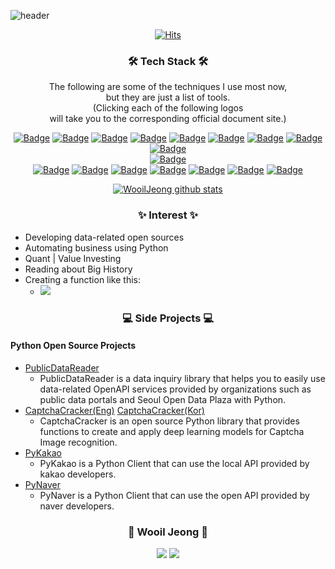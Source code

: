 ![header](https://capsule-render.vercel.app/api?type=soft&color=auto&height=150&section=header&text=WooilJeong&fontSize=70&animation=twinkling)

<div align=center>

[![Hits](https://hits.seeyoufarm.com/api/count/incr/badge.svg?url=https%3A%2F%2Fgithub.com%2Fwooiljeong&count_bg=%23FF5F5F&title_bg=%23555555&icon=&icon_color=%23E7E7E7&title=hits&edge_flat=false)](https://hits.seeyoufarm.com)

</div>


<h3 align="center">🛠 Tech Stack 🛠</h3>
<p align="center">
The following are some of the techniques I use most now, <br>
but they are just a list of tools.<br>
(Clicking each of the following logos <br>
will take you to the corresponding official document site.)
</p>

<div align="center">

[![Badge](https://img.shields.io/badge/Python-3776AB?style=flat-square&logo=python&logoColor=white)](https://docs.python.org/ko/3/) 
[![Badge](https://img.shields.io/badge/Pandas-150458?style=flat-square&logo=pandas&logoColor=white)](https://pandas.pydata.org/docs/) 
[![Badge](https://img.shields.io/badge/scikit_learn-F7931E?style=flat-square&logo=scikit-learn&logoColor=white)](https://www.tensorflow.org/api_docs) 
[![Badge](https://img.shields.io/badge/TensorFlow-FF6F00?style=flat-square&logo=TensorFlow&logoColor=white)](https://www.tensorflow.org/api_docs) 
[![Badge](https://img.shields.io/badge/Flask-000000?style=flat-square&logo=Flask&logoColor=white)](https://flask-docs-kr.readthedocs.io/ko/latest/) 
[![Badge](https://img.shields.io/badge/FastAPI-11B48A?style=flat-square&logo=FastAPI&logoColor=white)](https://fastapi.tiangolo.com/ko/) 
[![Badge](https://img.shields.io/badge/Selenium-43B02A?style=flat-square&logo=Selenium&logoColor=white)](https://selenium-python.readthedocs.io/) 
[![Badge](https://img.shields.io/badge/Plotly-3F4F75?style=flat-square&logo=plotly&logoColor=white)](https://plotly.com/python-api-reference/) 
[![Badge](https://img.shields.io/badge/Folium-77B829?style=flat-square&logo=folium&logoColor=white)](https://python-visualization.github.io/folium/) 
<br>
[![Badge](https://img.shields.io/badge/Go-00ADD8?style=flat-square&logo=R&logoColor=white)](https://go.dev/doc/)  
[![Badge](https://img.shields.io/badge/R-276DC3?style=flat-square&logo=R&logoColor=white)](https://www.r-project.org/other-docs.html) 
[![Badge](https://img.shields.io/badge/MySQL-4479A1?style=flat-square&logo=MySql&logoColor=white)](https://dev.mysql.com/doc/) 
[![Badge](https://img.shields.io/badge/MongoDB-47A248?style=flat-square&logo=MongoDB&logoColor=white)](https://dev.mysql.com/doc/) 
[![Badge](https://img.shields.io/badge/Docker-2496ED?style=flat-square&logo=docker&logoColor=white)](https://docs.docker.com/) 
[![Badge](https://img.shields.io/badge/Airflow-017CEE?style=flat-square&logo=apache-airflow&logoColor=white)](https://airflow.apache.org/docs/) 
[![Badge](https://img.shields.io/badge/GCP-4285F4?style=flat-square&logo=google-cloud&logoColor=white)](https://cloud.google.com/docs) 
[![Badge](https://img.shields.io/badge/AWS-232F3E?style=flat-square&logo=amazon-aws&logoColor=white)](https://docs.aws.amazon.com/) 

</div>

<div align="center">

[![WooilJeong github stats](https://github-readme-stats.vercel.app/api?username=wooiljeong)](https://github.com/anuraghazra/github-readme-stats)

</div>


<h3 align="center">✨ Interest ✨</h3>

- Developing data-related open sources
- Automating business using Python
- Quant | Value Investing
- Reading about Big History
- Creating a function like this:
    - <img src="https://latex.codecogs.com/gif.latex?f(discomfort)=revenue"/> 


<h3 align="center">💻 Side Projects 💻</h3>

#### Python Open Source Projects
- [PublicDataReader](https://github.com/WooilJeong/PublicDataReader)
    - PublicDataReader is a data inquiry library that helps you to easily use data-related OpenAPI services provided by organizations such as public data portals and Seoul Open Data Plaza with Python.
- [CaptchaCracker(Eng)](https://github.com/WooilJeong/CaptchaCracker) [CaptchaCracker(Kor)](https://github.com/WooilJeong/CaptchaCracker/blob/main/README-ko.md)
  - CaptchaCracker is an open source Python library that provides functions to create and apply deep learning models for Captcha Image recognition.
- [PyKakao](https://github.com/WooilJeong/PyKakao)
  - PyKakao is a Python Client that can use the local API provided by kakao developers.
- [PyNaver](https://github.com/WooilJeong/PyNaver)
  - PyNaver is a Python Client that can use the open API provided by naver developers.


<h3 align="center">🔗 Wooil Jeong 🔗</h3>

<div align="center">

<a href="https://wooiljeong.github.io"><img src="https://img.shields.io/badge/Blog-181717?style=flat-square&logo=github&logoColor=white"/></a> <a href="https://www.linkedin.com/in/wooil/"><img src="https://img.shields.io/badge/LinkedIn-0A66C2?style=flat-square&logo=linkedin&logoColor=white"/></a>

</div>
